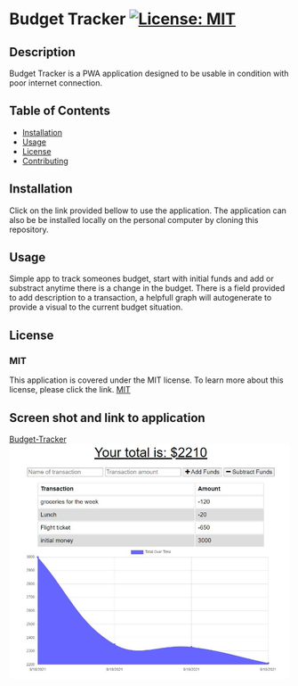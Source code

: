 # Budget Tracker [![License: MIT](https://img.shields.io/badge/License-MIT-yellow.svg)](https://opensource.org/licenses/MIT)

## Description

Budget Tracker is a PWA application designed to be usable in condition with poor internet connection. 

## Table of Contents

- [Installation](#installation)
- [Usage](#usage)
- [License](#license)
- [Contributing](#contributing)

## Installation

Click on the link provided bellow to use the application. The application can also be be installed locally on the personal computer by cloning this repository.

## Usage

Simple app to track someones budget, start with initial funds and add or substract anytime there is a change in the budget. There is a field provided to add description to a transaction, a helpfull graph will autogenerate to provide a visual to the current budget situation.

## License

### MIT

This application is covered under the MIT license. To learn more about this license,
please click the link. [MIT](https://choosealicense.com/licenses/mit/)


## Screen shot and link to application

[Budget-Tracker](https://young-mesa-16567.herokuapp.com/)
![screenshot budget-tracker](public/icons/screenshot2.PNG)
